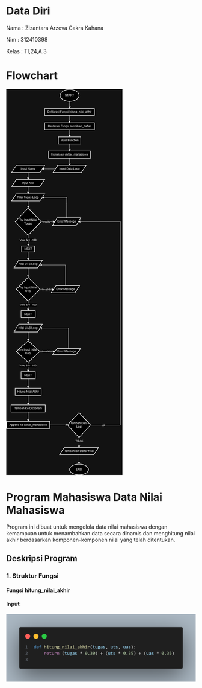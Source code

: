 # Data Diri

Nama    : Zizantara Arzeva Cakra Kahana

Nim     : 312410398

Kelas   : TI,24,A.3

# Flowchart

<img src="flowchart.drawio.png">

# Program Mahasiswa Data Nilai Mahasiswa

Program ini dibuat untuk mengelola data nilai mahasiswa dengan kemampuan untuk menambahkan data secara dinamis dan menghitung nilai akhir berdasarkan komponen-komponen nilai yang telah ditentukan.

## Deskripsi Program 

### 1. Struktur Fungsi 

#### Fungsi hitung_nilai_akhir

#### Input

<img src="input1.png">
